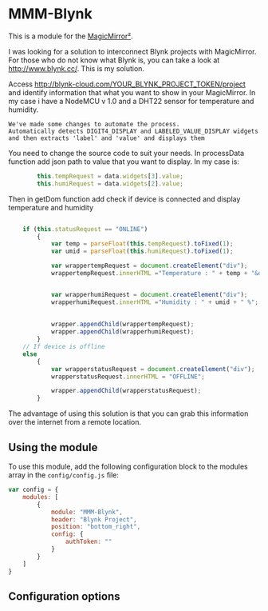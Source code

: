 # MMM-Blynk

This is a module for the [MagicMirror²](https://github.com/MichMich/MagicMirror/).

I was looking for a solution to interconnect Blynk projects with MagicMirror. 
For those who do not know what Blynk is, you can take a look at http://www.blynk.cc/.
This is my solution.


Access http://blynk-cloud.com/YOUR_BLYNK_PROJECT_TOKEN/project 
and identify information that what you want to show in your MagicMirror.
In my case i have a NodeMCU v 1.0 and a DHT22 sensor for temperature and humidity.
```
We've made some changes to automate the process. 
Automatically detects DIGIT4_DISPLAY and LABELED_VALUE_DISPLAY widgets and then extracts 'label' and 'value' and displays them
```
You need to change the source code to suit your needs. 
In processData function add json path to  value that you want to display. 
In my case is:
```js
 		this.tempRequest = data.widgets[3].value;
		this.humiRequest = data.widgets[2].value;
```
Then in getDom function add check if device is connected and display temperature and humidity

```js

	if (this.statusRequest == "ONLINE") 
		{
		 	var temp = parseFloat(this.tempRequest).toFixed(1);
			var umid = parseFloat(this.humiRequest).toFixed(1);

			var wrappertempRequest = document.createElement("div");
			wrappertempRequest.innerHTML ="Temperature : " + temp + "&deg;C";


			var wrapperhumiRequest = document.createElement("div");
			wrapperhumiRequest.innerHTML ="Humidity : " + umid + " %";
			
			
			wrapper.appendChild(wrappertempRequest);
			wrapper.appendChild(wrapperhumiRequest);
		}
	// If device is offline
	else 
		{
			var wrapperstatusRequest = document.createElement("div");
			wrapperstatusRequest.innerHTML = "OFFLINE";

			wrapper.appendChild(wrapperstatusRequest);
		}

```
The advantage of using this solution is that you can grab this information over the internet
from a remote location.
	

## Using the module

To use this module, add the following configuration block to the modules array in the `config/config.js` file:
```js
var config = {
    modules: [
		{
			module: "MMM-Blynk",
			header: "Blynk Project",
			position: "bottom_right",
			config: {
				authToken: ""
			}
		}
    ]
}
```

## Configuration options


